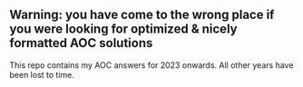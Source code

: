## Warning: you have come to the wrong place if you were looking for optimized & nicely formatted AOC solutions

This repo contains my AOC answers for 2023 onwards. All other years have been lost to time.